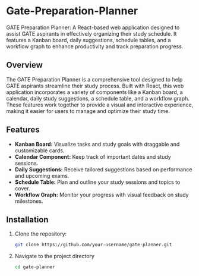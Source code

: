 # Gate-Preparation-Planner
GATE Preparation Planner: A React-based web application designed to assist GATE aspirants in effectively organizing their study schedule. It features a Kanban board, daily suggestions, schedule tables, and a workflow graph to enhance productivity and track preparation progress.

## Overview
The GATE Preparation Planner is a comprehensive tool designed to help GATE aspirants streamline their study process. Built with React, this web application incorporates a variety of components like a Kanban board, a calendar, daily study suggestions, a schedule table, and a workflow graph. These features work together to provide a visual and interactive experience, making it easier for users to manage and optimize their study time.

## Features
- **Kanban Board:** Visualize tasks and study goals with draggable and customizable cards.
- **Calendar Component:** Keep track of important dates and study sessions.
- **Daily Suggestions:** Receive tailored suggestions based on performance and upcoming exams.
- **Schedule Table:** Plan and outline your study sessions and topics to cover.
- **Workflow Graph:** Monitor your progress with visual feedback on study milestones.

## Installation

1. Clone the repository:
   ```bash
   git clone https://github.com/your-username/gate-planner.git

2. Navigate to the project directory
   ```bash
   cd gate-planner

